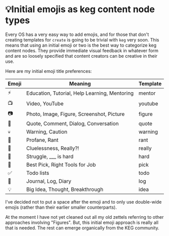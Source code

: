 # 💡Initial emojis as keg content node types

Every OS has a very easy way to add emojis, and for those that don't creating templates for `create` is going to be trivial with `keg` very soon. This means that using an initial emoji or two is the best way to categorize keg content nodes. They provide immediate visual feedback in whatever form and are so loosely specified that content creators can be creative in their use.

Here are my initial emoji title preferences:

| Emoji | Meaning | Template
|   -   | - | - |
|  ⚡   | Education, Tutorial, Help Learning, Mentoring | mentor |
|  📺   | Video, YouTube | youtube |
|  📷   | Photo, Image, Figure, Screenshot, Picture | figure |
|  💬   | Quote, Comment, Dialog, Conversation | quote |
|  💀   | Warning, Caution | warning |
|  🤬   | Profane, Rant | rant |
|  🤦   | Cluelessness, Really?! | really |
|  💢   | Struggle, ___ is hard | hard |
|  🎯   | Best Pick, Right Tools for Job | pick |
|  ✅   | Todo lists | todo |
|  🧾   | Journal, Log, Diary | log |
|  💡   | Big Idea, Thought, Breakthrough | idea |

I've decided not to put a space after the emoji and to only use double-wide emojis (rather than their earlier smaller counterparts).

At the moment I have not yet cleaned out all my old zettels referring to other approaches involving "Figures". But, this initial emoji approach is really all that is needed. The rest can emerge organically from the KEG community.
